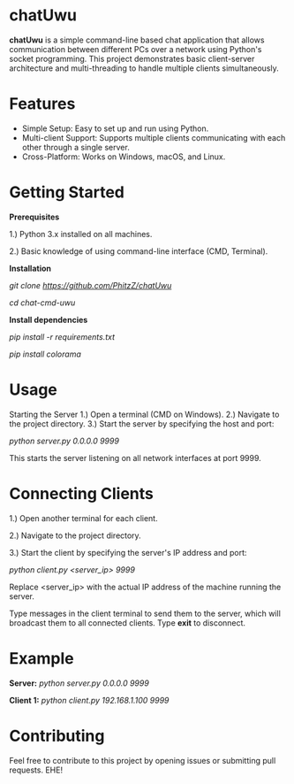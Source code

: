 # chatUwu
**chatUwu** is a simple command-line based chat application that allows communication between different PCs over a network using Python's socket programming.
This project demonstrates basic client-server architecture and multi-threading to handle multiple clients simultaneously.

# Features
- Simple Setup: Easy to set up and run using Python.
- Multi-client Support: Supports multiple clients communicating with each other through a single server.
- Cross-Platform: Works on Windows, macOS, and Linux.

# Getting Started
**Prerequisites**

1.) Python 3.x installed on all machines.

2.) Basic knowledge of using command-line interface (CMD, Terminal).

**Installation**

_git clone https://github.com/PhitzZ/chatUwu_

_cd chat-cmd-uwu_

**Install dependencies**

_pip install -r requirements.txt_

_pip install colorama_

# Usage
Starting the Server
1.) Open a terminal (CMD on Windows).
2.) Navigate to the project directory.
3.) Start the server by specifying the host and port:

_python server.py 0.0.0.0 9999_

This starts the server listening on all network interfaces at port 9999.

# Connecting Clients

1.) Open another terminal for each client.

2.) Navigate to the project directory.

3.) Start the client by specifying the server's IP address and port:

_python client.py <server_ip> 9999_

Replace <server_ip> with the actual IP address of the machine running the server.

Type messages in the client terminal to send them to the server, which will broadcast them to all connected clients. 
Type **exit** to disconnect.

# Example

**Server:**
_python server.py 0.0.0.0 9999_


**Client 1:**
_python client.py 192.168.1.100 9999_


# Contributing
Feel free to contribute to this project by opening issues or submitting pull requests.
EHE!
